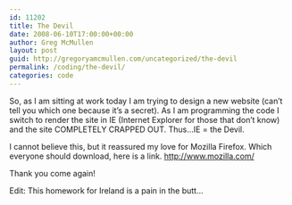 ```yaml
---
id: 11202
title: The Devil
date: 2008-06-10T17:00:00+00:00
author: Greg McMullen
layout: post
guid: http://gregoryamcmullen.com/uncategorized/the-devil
permalink: /coding/the-devil/
categories: code
---
```

So, as I am sitting at work today I am trying to design a new website (can&#8217;t tell you which one because it&#8217;s a secret). As I am programming the code I switch to render the site in IE (Internet Explorer for those that don&#8217;t know) and the site COMPLETELY CRAPPED OUT. Thus&#8230;IE = the Devil.

I cannot believe this, but it reassured my love for Mozilla Firefox. Which everyone should download, here is a link. <http://www.mozilla.com/>

Thank you come again!

Edit: This homework for Ireland is a pain in the butt&#8230;
